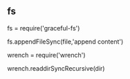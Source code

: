 


fs
-----

fs = require('graceful-fs')

  fs.appendFileSync(file,'append content')



wrench = require('wrench')

  wrench.readdirSyncRecursive(dir)